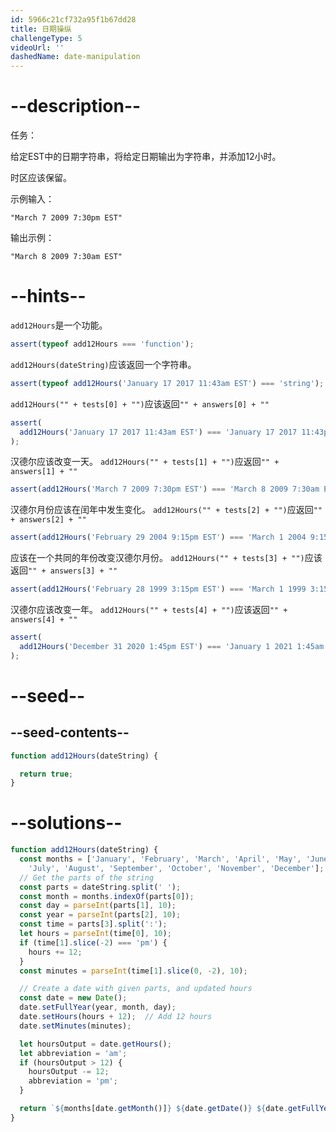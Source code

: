 ```yaml
---
id: 5966c21cf732a95f1b67dd28
title: 日期操纵
challengeType: 5
videoUrl: ''
dashedName: date-manipulation
---
```


# --description--

任务：

给定EST中的日期字符串，将给定日期输出为字符串，并添加12小时。

时区应该保留。

示例输入：

`"March 7 2009 7:30pm EST"`

输出示例：

`"March 8 2009 7:30am EST"`

# --hints--

`add12Hours`是一个功能。

```js
assert(typeof add12Hours === 'function');
```

`add12Hours(dateString)`应该返回一个字符串。

```js
assert(typeof add12Hours('January 17 2017 11:43am EST') === 'string');
```

`add12Hours("" + tests[0] + "")`应该返回`"" + answers[0] + ""`

```js
assert(
  add12Hours('January 17 2017 11:43am EST') === 'January 17 2017 11:43pm EST'
);
```

汉德尔应该改变一天。 `add12Hours("" + tests[1] + "")`应返回`"" + answers[1] + ""`

```js
assert(add12Hours('March 7 2009 7:30pm EST') === 'March 8 2009 7:30am EST');
```

汉德尔月份应该在闰年中发生变化。 `add12Hours("" + tests[2] + "")`应返回`"" + answers[2] + ""`

```js
assert(add12Hours('February 29 2004 9:15pm EST') === 'March 1 2004 9:15am EST');
```

应该在一个共同的年份改变汉德尔月份。 `add12Hours("" + tests[3] + "")`应该返回`"" + answers[3] + ""`

```js
assert(add12Hours('February 28 1999 3:15pm EST') === 'March 1 1999 3:15am EST');
```

汉德尔应该改变一年。 `add12Hours("" + tests[4] + "")`应该返回`"" + answers[4] + ""`

```js
assert(
  add12Hours('December 31 2020 1:45pm EST') === 'January 1 2021 1:45am EST'
);
```

# --seed--

## --seed-contents--

```js
function add12Hours(dateString) {

  return true;
}
```

# --solutions--

```js
function add12Hours(dateString) {
  const months = ['January', 'February', 'March', 'April', 'May', 'June',
    'July', 'August', 'September', 'October', 'November', 'December'];
  // Get the parts of the string
  const parts = dateString.split(' ');
  const month = months.indexOf(parts[0]);
  const day = parseInt(parts[1], 10);
  const year = parseInt(parts[2], 10);
  const time = parts[3].split(':');
  let hours = parseInt(time[0], 10);
  if (time[1].slice(-2) === 'pm') {
    hours += 12;
  }
  const minutes = parseInt(time[1].slice(0, -2), 10);

  // Create a date with given parts, and updated hours
  const date = new Date();
  date.setFullYear(year, month, day);
  date.setHours(hours + 12);  // Add 12 hours
  date.setMinutes(minutes);

  let hoursOutput = date.getHours();
  let abbreviation = 'am';
  if (hoursOutput > 12) {
    hoursOutput -= 12;
    abbreviation = 'pm';
  }

  return `${months[date.getMonth()]} ${date.getDate()} ${date.getFullYear()} ${hoursOutput}:${date.getMinutes()}${abbreviation} EST`;
}
```
